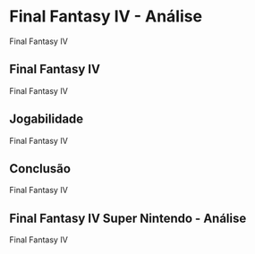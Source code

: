 ---
---

# Final Fantasy IV - Análise

Final Fantasy IV

## Final Fantasy IV

Final Fantasy IV

## Jogabilidade

Final Fantasy IV

## Conclusão

Final Fantasy IV

## Final Fantasy IV Super Nintendo - Análise

Final Fantasy IV
